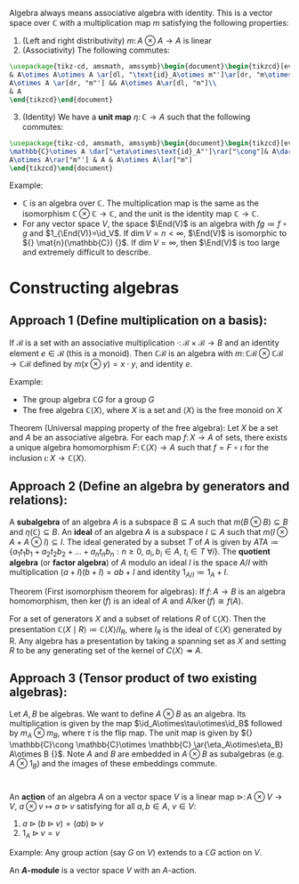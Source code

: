 Algebra always means associative algebra with identity. This is a vector space over $\mathbb{C}$ with a multiplication map $m$ satisfying the following properties:
1. (Left and right distributivity) $m\colon A\otimes A\to A$ is linear
2. (Associativity) The following commutes:
```tikz
\usepackage{tikz-cd, amsmath, amssymb}\begin{document}\begin{tikzcd}[every label/.append style={font=\small}]
& A\otimes A\otimes A \ar[dl, "\text{id}_A\otimes m"']\ar[dr, "m\otimes \text{id}_A"]\\
A\otimes A \ar[dr, "m"'] && A\otimes A\ar[dl, "m"]\\
& A
\end{tikzcd}\end{document}
```
3. (Identity) We have a **unit map** $\eta\colon \mathbb{C}\to A$ such that the following commutes:
```tikz
\usepackage{tikz-cd, amsmath, amssymb}\begin{document}\begin{tikzcd}[every label/.append style={font=\small}]
\mathbb{C}\otimes A \dar["\eta\otimes\text{id}_A"']\rar["\cong"]& A\dar["\text{id}_A", equal] & A\otimes \mathbb{C}\lar["\cong"']\dar["\text{id}_A\otimes\eta"]\\
A\otimes A\rar["m"'] & A & A\otimes A\lar["m"]
\end{tikzcd}\end{document}
```

Example:
- $\mathbb{C}$ is an algebra over $\mathbb{C}$. The multiplication map is the same as the isomorphism $\mathbb{C}\otimes \mathbb{C}\to \mathbb{C}$, and the unit is the identity map $\mathbb{C}\to\mathbb{C}$.
- For any vector space $V$, the space $\End(V)$ is an algebra with $fg\coloneqq f\circ g$ and $1_{\End(V)}=\id_V$. If $\dim V =n < \infty$, $\End(V)$ is isomorphic to ${} \mat{n}(\mathbb{C}) {}$. If $\dim V = \infty$, then $\End(V)$ is too large and extremely difficult to describe.

# Constructing algebras
## Approach 1 (Define multiplication on a basis):
If $\mathcal{B}$ is a set with an associative multiplication $\cdot\colon \mathcal{B}\times\mathcal{B}\to B$ and an identity element $e\in\mathcal{B}$ (this is a monoid). Then $\mathbb{C}\mathcal{B}$ is an algebra with $m\colon \mathbb{C}\mathcal{B}\otimes \mathbb{C}\mathcal{B}\to \mathbb{C}\mathcal{B}$ defined by $m(x\otimes y)=x\cdot y$, and identity $e$.

Example:
- The group algebra $\mathbb{C}G$ for a group $G$
- The free algebra $\mathbb{C}\langle X\rangle$, where $X$ is a set and $\langle X \rangle$ is the free monoid on $X$

Theorem (Universal mapping property of the free algebra):
Let $X$ be a set and $A$ be an associative algebra. For each map $f\colon X\to A$ of sets, there exists a unique algebra homomorphism $F\colon \mathbb{C}\langle X \rangle\to A$ such that $f = F\circ\iota$ for the inclusion $\iota\colon X\to \mathbb{C}\langle X \rangle$.

## Approach 2 (Define an algebra by generators and relations):
A **subalgebra** of an algebra $A$ is a subspace ${} B\subseteq A {}$ such that $m(B\otimes B)\subseteq B$ and $\eta(\mathbb{C})\subseteq B$. An **ideal** of an algebra $A$ is a subspace ${} I\subseteq A {}$ such that $m(I\otimes A + A\otimes I)\subseteq I$. The ideal generated by a subset $T$ of $A$ is given by $ATA\coloneqq\{a_1t_1b_1+a_2t_2b_2+\dots+a_nt_nb_n: n\geq 0,\ a_i,b_i\in A,\ t_i\in T\ \forall i\}$. The **quotient algebra** (or **factor algebra**) of $A$ modulo an ideal $I$ is the space $A/I$ with multiplication $(a+I)(b+I)=ab+I$ and identity $1_{A/I}\coloneqq 1_A+I$.

Theorem (First isomorphism theorem for algebras):
If $f\colon A\to B$ is an algebra homomorphism, then $\ker(f)$ is an ideal of $A$ and $A/\ker(f)\cong f(A)$.

For a set of generators $X$ and a subset of relations $R$ of $\mathbb{C}\langle X \rangle$. Then the presentation $\mathbb{C}\langle X\mid R \rangle\coloneqq \mathbb{C}\langle X \rangle/I_R$, where $I_R$ is the ideal of $\mathbb{C}\langle X \rangle$ generated by R. Any algebra has a presentation by taking a spanning set as $X$ and setting $R$ to be any generating set of the kernel of $C\langle X \rangle\twoheadrightarrow A$.

## Approach 3 (Tensor product of two existing algebras):
Let $A,B$ be algebras. We want to define $A\otimes B$ as an algebra. Its multiplication is given by the map $\id_A\otimes\tau\otimes\id_B$ followed by $m_A\otimes m_B$, where $\tau$ is the flip map. The unit map is given by ${} \mathbb{C}\cong \mathbb{C}\otimes \mathbb{C} \ar{\eta_A\otimes\eta_B} A\otimes B {}$. Note $A$ and $B$ are embedded in $A\otimes B$ as subalgebras (e.g. $A\otimes 1_B$) and the images of these embeddings commute.

#
An **action** of an algebra $A$ on a vector space $V$ is a linear map $\rhd\colon A\otimes V\to V$, $a\otimes v\mapsto a\rhd v$ satisfying for all ${} a,b\in A,\ v\in V {}$:
1. $a\rhd(b\rhd v)=(ab)\rhd v$
2. $1_A\rhd v=v$

Example:
Any group action (say $G$ on $V$) extends to a $\mathbb{C}G$ action on $V$.

An **$A$-module** is a vector space $V$ with an $A$-action.